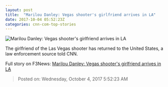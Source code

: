 ```yaml
---
layout: post
title:  "Marilou Danley: Vegas shooter's girlfriend arrives in LA"
date: 2017-10-04 05:52:23Z
categories: cnn-com-top-stories
---
```


![Marilou Danley: Vegas shooter's girlfriend arrives in LA](http://i2.cdn.cnn.com/cnnnext/dam/assets/171002105103-marilou-danley-super-tease.jpg)

The girlfriend of the Las Vegas shooter has returned to the United States, a law enforcement source told CNN.


Full story on F3News: [Marilou Danley: Vegas shooter's girlfriend arrives in LA](http://www.f3nws.com/n/puRDWC)

> Posted on: Wednesday, October 4, 2017 5:52:23 AM
